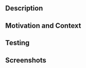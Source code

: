 <!-- This is for pull requesting new features, improvements and changes! For fixing bugs use https://github.com/Typeform/js-api-client/compare/?template=bugs.md -->
<!-- Don't forget to follow code style, and update documentation and tests if needed -->
<!-- If you can't answer some sections, please delete them -->

## Description
<!-- Describe your changes in detail -->

## Motivation and Context
<!-- Why is this change required? How can it benefit other users? -->
<!-- If it is from an open issue, please link to the issue here -->

## Testing
<!-- Please describe in detail how you tested your changes -->
<!-- Include details of your testing environment, and the tests you ran to see how your change affects other areas of the code, etc

## Backward Compatibility
<!-- Will your changes brake backward compatibility or not? -->

## Screenshots
<!-- Add screenshots of your changes -->
